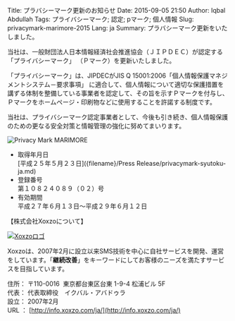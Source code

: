 Title: プラバシーマーク更新のお知らせ
Date: 2015-09-05 21:50
Author: Iqbal Abdullah
Tags: プライバシーマーク; 認定; pマーク; 個人情報
Slug: privacymark-marimore-2015
Lang: ja
Summary: プラバシーマーク更新をいたしました。

当社は、一般財団法人日本情報経済社会推進協会（ＪＩＰＤＥＣ）が認定する「プライバシーマーク」
（Ｐマーク）を更新いたしました。

「プライバシーマーク」は、JIPDECがJIS Q 15001:2006「個人情報保護マネジメントシステム－要求事項」 
に適合して、個人情報について適切な保護措置を講ずる体制を整備している事業者を認定して、その旨を示すＰマークを付与し、Ｐマークをホームページ・印刷物などに使用することを許諾する制度です。

当社は、プライバシーマーク認定事業者として、今後も引き続き、個人情報保護のための更なる安全対策と情報管理の強化に努めてまいります。

![Privacy Mark MARIMORE]({filename}/images/privacy-mark/p-mark-cert-2015.jpg)

-   取得年月日  
   [平成２５年５月２３日]({filename}/Press Release/privacymark-syutoku-ja.md)
-   登録番号  
   第１０８２４０８９（０２）号
-   有効期間  
   平成２７年６月１３日～平成２９年６月１２日


【株式会社Xoxzoについて】

[![Xoxzoロゴ]({filename}/images/xoxzo-logo-02.png)](http://info.xoxzo.com/ja/)

Xoxzoは、2007年2月に設立以来SMS技術を中心に自社サービスを開発、運営をしています。「**継続改善**」をキーワードにしてお客様のニーズを満たすサービスを目指しています。

住所： 〒110-0016  東京都台東区台東 1-9-4 松浦ビル 5F  
代表： 代表取締役　イクバル・アバドゥラ  
設立： 2007年2月  
URL ： [http://info.xoxzo.com/ja/](http://info.xoxzo.com/ja/)
